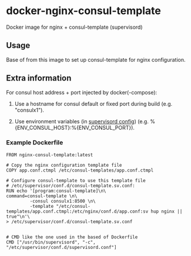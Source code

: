 # docker-nginx-consul-template
Docker image for nginx + consul-template (supervisord)

Usage
-----
Base of from this image to set up consul-template for nginx configuration.


Extra information
-----------------
For consul host address + port injected by docker(-compose):

1. Use a hostname for consul default or fixed port during build (e.g. "consulx1").

2. Use environment variables (in [supervisord config](http://supervisord.org/configuration.html#environment-variables)) (e.g. %{ENV_CONSUL_HOST}:%{ENV_CONSUL_PORT}).


### Example Dockerfile
````
FROM nginx-consul-template:latest

# Copy the nginx configuration template file
COPY app.conf.ctmpl /etc/consul-templates/app.conf.ctmpl

# Configure consul-template to use this template file
# /etc/supervisor/conf.d/consul-template.sv.conf:
RUN echo '[program:consul-template]\n\
command=consul-template \n\
         -consul consulx1:8500 \n\
         -template "/etc/consul-templates/app.conf.ctmpl:/etc/nginx/conf.d/app.conf:sv hup nginx || true"\n'\
> /etc/supervisor/conf.d/consul-template.sv.conf


# CMD like the one used in the based of Dockerfile
CMD ["/usr/bin/supervisord", "-c", "/etc/supervisor/conf.d/supervisord.conf"]
````
